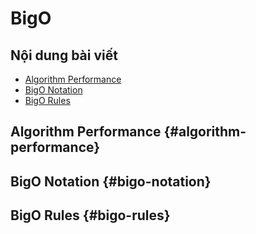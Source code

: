 # BigO

## Nội dung bài viết

-   [Algorithm Performance](#algorithm-performance)
-   [BigO Notation](#bigo-notation)
-   [BigO Rules](#bigo-rules)

## Algorithm Performance {#algorithm-performance}

## BigO Notation {#bigo-notation}

## BigO Rules {#bigo-rules}
